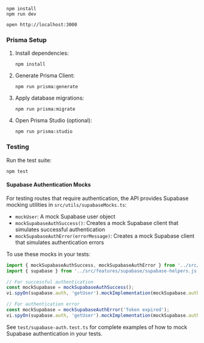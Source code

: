 ```
npm install
npm run dev
```

```
open http://localhost:3000
```

### Prisma Setup

1. Install dependencies:
   ```
   npm install
   ```

2. Generate Prisma Client:
   ```
   npm run prisma:generate
   ```

3. Apply database migrations:
   ```
   npm run prisma:migrate
   ```

4. Open Prisma Studio (optional):
   ```
   npm run prisma:studio
   ```

### Testing

Run the test suite:
```
npm test
```

#### Supabase Authentication Mocks

For testing routes that require authentication, the API provides Supabase mocking utilities in `src/utils/supabaseMocks.ts`:

- `mockUser`: A mock Supabase user object
- `mockSupabaseAuthSuccess()`: Creates a mock Supabase client that simulates successful authentication
- `mockSupabaseAuthError(errorMessage)`: Creates a mock Supabase client that simulates authentication errors

To use these mocks in your tests:

```typescript
import { mockSupabaseAuthSuccess, mockSupabaseAuthError } from '../src/utils/supabaseMocks.js';
import { supabase } from '../src/features/supabase/supabase-helpers.js';

// For successful authentication
const mockSupabase = mockSupabaseAuthSuccess();
vi.spyOn(supabase.auth, 'getUser').mockImplementation(mockSupabase.auth.getUser);

// For authentication error
const mockSupabase = mockSupabaseAuthError('Token expired');
vi.spyOn(supabase.auth, 'getUser').mockImplementation(mockSupabase.auth.getUser);
```

See `test/supabase-auth.test.ts` for complete examples of how to mock Supabase authentication in your tests.
